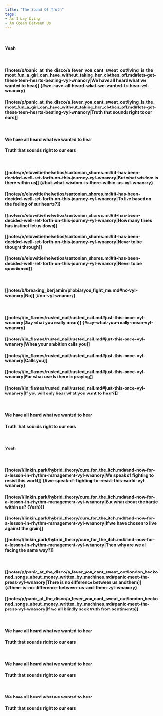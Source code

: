 ```yaml
---
title: "The Sound Of Truth"
tags:
- As I Lay Dying
- An Ocean Between Us
---
```

&nbsp;
#### Yeah
&nbsp;
#### [[notes/p/panic_at_the_disco/a_fever_you_cant_sweat_out/lying_is_the_most_fun_a_girl_can_have_without_taking_her_clothes_off.md#lets-get-these-teen-hearts-beating-vyl-wnanory|We have all heard what we wanted to hear]] {#we-have-all-heard-what-we-wanted-to-hear-vyl-wnanory}
#### [[notes/p/panic_at_the_disco/a_fever_you_cant_sweat_out/lying_is_the_most_fun_a_girl_can_have_without_taking_her_clothes_off.md#lets-get-these-teen-hearts-beating-vyl-wnanory|Truth that sounds right to our ears]]
&nbsp;
#### We have all heard what we wanted to hear
#### Truth that sounds right to our ears
&nbsp;
#### [[notes/e/eluveitie/helvetios/santonian_shores.md#it-has-been-decided-well-set-forth-on-this-journey-vyl-wnanory|But what wisdom is there within us]] {#but-what-wisdom-is-there-within-us-vyl-wnanory}
#### [[notes/e/eluveitie/helvetios/santonian_shores.md#it-has-been-decided-well-set-forth-on-this-journey-vyl-wnanory|To live based on the feeling of our hearts?]]
#### [[notes/e/eluveitie/helvetios/santonian_shores.md#it-has-been-decided-well-set-forth-on-this-journey-vyl-wnanory|How many times has instinct let us down]]
#### [[notes/e/eluveitie/helvetios/santonian_shores.md#it-has-been-decided-well-set-forth-on-this-journey-vyl-wnanory|Never to be thought through]]
#### [[notes/e/eluveitie/helvetios/santonian_shores.md#it-has-been-decided-well-set-forth-on-this-journey-vyl-wnanory|Never to be questioned]]
&nbsp;
#### [[notes/b/breaking_benjamin/phobia/you_fight_me.md#no-vyl-wnanory|No]] {#no-vyl-wnanory}
&nbsp;
#### [[notes/i/in_flames/rusted_nail/rusted_nail.md#just-this-once-vyl-wnanory|Say what you really mean]] {#say-what-you-really-mean-vyl-wnanory}
#### [[notes/i/in_flames/rusted_nail/rusted_nail.md#just-this-once-vyl-wnanory|When your ambition calls you]]
#### [[notes/i/in_flames/rusted_nail/rusted_nail.md#just-this-once-vyl-wnanory|Calls you]]
#### [[notes/i/in_flames/rusted_nail/rusted_nail.md#just-this-once-vyl-wnanory|For what use is there in praying]]
#### [[notes/i/in_flames/rusted_nail/rusted_nail.md#just-this-once-vyl-wnanory|If you will only hear what you want to hear?]]
&nbsp;
#### We have all heard what we wanted to hear
#### Truth that sounds right to our ears
&nbsp;
#### Yeah
&nbsp;
#### [[notes/l/linkin_park/hybrid_theory/cure_for_the_itch.md#and-now-for-a-lesson-in-rhythm-management-vyl-wnanory|We speak of fighting to resist this world]] {#we-speak-of-fighting-to-resist-this-world-vyl-wnanory}
#### [[notes/l/linkin_park/hybrid_theory/cure_for_the_itch.md#and-now-for-a-lesson-in-rhythm-management-vyl-wnanory|But what about the battle within us? (Yeah)]]
#### [[notes/l/linkin_park/hybrid_theory/cure_for_the_itch.md#and-now-for-a-lesson-in-rhythm-management-vyl-wnanory|If we have chosen to live against the grain]]
#### [[notes/l/linkin_park/hybrid_theory/cure_for_the_itch.md#and-now-for-a-lesson-in-rhythm-management-vyl-wnanory|Then why are we all facing the same way?]]
&nbsp;
#### [[notes/p/panic_at_the_disco/a_fever_you_cant_sweat_out/london_beckoned_songs_about_money_written_by_machines.md#panic-meet-the-press-vyl-wnanory|There is no difference between us and them]] {#there-is-no-difference-between-us-and-them-vyl-wnanory}
#### [[notes/p/panic_at_the_disco/a_fever_you_cant_sweat_out/london_beckoned_songs_about_money_written_by_machines.md#panic-meet-the-press-vyl-wnanory|If we all blindly seek truth from sentiments]]
&nbsp;
#### We have all heard what we wanted to hear
#### Truth that sounds right to our ears
&nbsp;
#### We have all heard what we wanted to hear
#### Truth that sounds right to our ears
&nbsp;
#### We have all heard what we wanted to hear
#### Truth that sounds right to our ears
